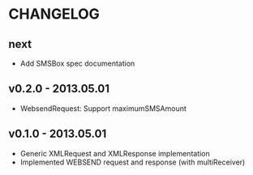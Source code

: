 # CHANGELOG

## next

* Add SMSBox spec documentation

## v0.2.0 - 2013.05.01

* WebsendRequest: Support maximumSMSAmount

## v0.1.0 - 2013.05.01

* Generic XMLRequest and XMLResponse implementation
* Implemented WEBSEND request and response (with multiReceiver)
